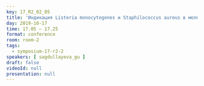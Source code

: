 ```yaml
---
key: 17_R2_02_05
title: 'Индикация Listeria monocytogenes и Staphilococcus aureus в молоке'
day: 2019-10-17
time: 17.05 – 17.25
format: conference
room: room-2
tags:
  - symposium-17-r2-2
speakers: [ sagdullayeva_gu ]
draft: false
videoId: null
presentation: null
---
```

